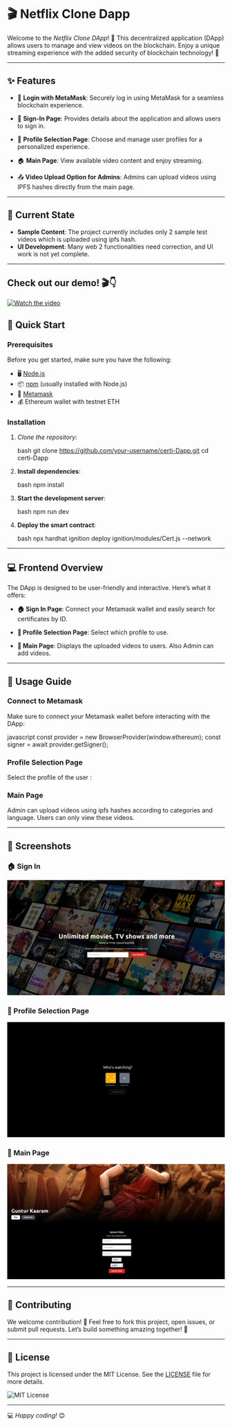 # 🎬 Netflix Clone Dapp

Welcome to the *Netflix Clone DApp*! 🌟 This decentralized application (DApp) allows users to manage and view videos on the blockchain. Enjoy a unique streaming experience with the added security of blockchain technology! 🚀

---

## ✨ Features

- 🔐 **Login with MetaMask**: Securely log in using MetaMask for a seamless blockchain experience.
  
- 📝 **Sign-In Page**: Provides details about the application and allows users to sign in.
  
- 👤 **Profile Selection Page**: Choose and manage user profiles for a personalized experience.
  
- 🏠 **Main Page**: View available video content and enjoy streaming.
  
- 📤 **Video Upload Option for Admins**: Admins can upload videos using IPFS hashes directly from the main page.

---

## 🚀 Current State

- **Sample Content**: The project currently includes only 2 sample test videos which is uploaded using ipfs hash.
- **UI Development**: Many web 2 functionalities need correction, and UI work is not yet complete.

---
## Check out our demo! 🎬👇

[![Watch the video](https://img.youtube.com/vi/BEBORTjbG7g/maxresdefault.jpg)](https://youtu.be/BEBORTjbG7g?si=DDlAocScsmK-yFyq)




## 🚀 Quick Start

### Prerequisites

Before you get started, make sure you have the following:

- 🖥 [Node.js](https://nodejs.org/)
- 📦 [npm](https://www.npmjs.com/) (usually installed with Node.js)
- 🔐 [Metamask](https://metamask.io/)
- 💰 Ethereum wallet with testnet ETH

### Installation

1. *Clone the repository*:

   bash
   git clone https://github.com/your-username/certi-Dapp.git
   cd certi-Dapp

2. **Install dependencies**:

   bash
   npm install
   

3. **Start the development server**:

   bash
   npm run dev
   

4. **Deploy the smart contract**:

   bash
   npx hardhat ignition deploy ignition/modules/Cert.js --network <network-name>
   

---

## 💻 Frontend Overview

The DApp is designed to be user-friendly and interactive. Here’s what it offers:

- **🏠 Sign In Page**: Connect your Metamask wallet and easily search for certificates by ID.
  
- **📝 Profile Selection Page**: Select which profile to use.
  
- **📜 Main Page**: Displays the uploaded videos to users. Also Admin can add videos.

---

## 🎯 Usage Guide

### Connect to Metamask

Make sure to connect your Metamask wallet before interacting with the DApp:

javascript
const provider = new BrowserProvider(window.ethereum);
const signer = await provider.getSigner();


### Profile Selection Page

Select the profile of the user :


### Main Page 

Admin can upload videos using ipfs hashes according to categories and language. Users can only view these videos.

---

## 🎨 Screenshots

### 🏠 Sign In
![Home Page](https://github.com/AshishS2407/Netflix-Clone-Dapp/blob/main/Sign.png)

### 📝 Profile Selection Page
![Issue Certificate Page](https://github.com/AshishS2407/Netflix-Clone-Dapp/blob/main/Profile.png)

### 📜 Main Page
![Certificate Display](https://github.com/AshishS2407/Netflix-Clone-Dapp/blob/main/Main.png)


---

## 🤝 Contributing

We welcome contribution! 🙌 Feel free to fork this project, open issues, or submit pull requests. Let’s build something amazing together! 🚀

---

## 📝 License

This project is licensed under the MIT License. See the [LICENSE](LICENSE) file for more details.

![MIT License](https://img.shields.io/badge/License-MIT-blue.svg)

---

💻 *Happy coding!* 😊

